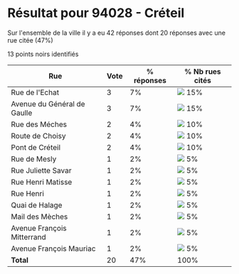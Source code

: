 # Résultat pour 94028 - Créteil

Sur l'ensemble de la ville il y a eu 42 réponses dont 20 réponses avec une rue citée (47%)

13 points noirs identifiés

| Rue | Vote | % réponses | % Nb rues cités|
|-----|------|------------|----------------|
| Rue de l'Echat | 3 | 7% | <img src="../../img/bar_15.gif" />&nbsp;15%|
| Avenue du Général de Gaulle | 3 | 7% | <img src="../../img/bar_15.gif" />&nbsp;15%|
| Rue des Méches | 2 | 4% | <img src="../../img/bar_10.gif" />&nbsp;10%|
| Route de Choisy | 2 | 4% | <img src="../../img/bar_10.gif" />&nbsp;10%|
| Pont de Créteil | 2 | 4% | <img src="../../img/bar_10.gif" />&nbsp;10%|
| Rue de Mesly | 1 | 2% | <img src="../../img/bar_5.gif" />&nbsp;5%|
| Rue Juliette Savar | 1 | 2% | <img src="../../img/bar_5.gif" />&nbsp;5%|
| Rue Henri Matisse | 1 | 2% | <img src="../../img/bar_5.gif" />&nbsp;5%|
| Rue Henri | 1 | 2% | <img src="../../img/bar_5.gif" />&nbsp;5%|
| Quai de Halage | 1 | 2% | <img src="../../img/bar_5.gif" />&nbsp;5%|
| Mail des Mèches | 1 | 2% | <img src="../../img/bar_5.gif" />&nbsp;5%|
| Avenue François Mitterrand | 1 | 2% | <img src="../../img/bar_5.gif" />&nbsp;5%|
| Avenue François Mauriac | 1 | 2% | <img src="../../img/bar_5.gif" />&nbsp;5%|
| **Total** | 20 | 47% | 100%|
